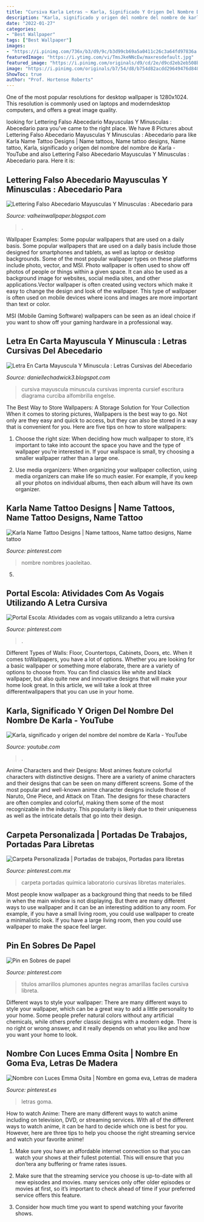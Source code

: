 ```yaml
---
title: "Cursiva Karla Letras ~ Karla, Significado Y Origen Del Nombre Del Nombre De Karla"
description: "Karla, significado y origen del nombre del nombre de karla"
date: "2022-01-27"
categories:
- "Best Wallpaper"
tags: ["Best Wallpaper"]
images:
- "https://i.pinimg.com/736x/b3/d9/9c/b3d99cb69a5a0411c26c3a64fd97836a.jpg"
featuredImage: "https://i.ytimg.com/vi/TmsJkeNNcEw/maxresdefault.jpg"
featured_image: "https://i.pinimg.com/originals/d9/cd/2e/d9cd2eb2eb508b242ff9152e30a0a0b8.jpg"
image: "https://i.pinimg.com/originals/b7/54/d8/b754d82acdd29649476d84802ecc6b9d.jpg"
ShowToc: true
author: "Prof. Hortense Roberts"
---
```



One of the most popular resolutions for desktop wallpaper is 1280x1024. This resolution is commonly used on laptops and moderndesktop computers, and offers a great image quality.

	

		
looking for Lettering Falso Abecedario Mayusculas Y Minusculas : Abecedario para you've came to the right place. We have 8 Pictures about Lettering Falso Abecedario Mayusculas Y Minusculas : Abecedario para like Karla Name Tattoo Designs | Name tattoos, Name tattoo designs, Name tattoo, Karla, significado y origen del nombre del nombre de Karla - YouTube and also Lettering Falso Abecedario Mayusculas Y Minusculas : Abecedario para. Here it is:
		
    
## Lettering Falso Abecedario Mayusculas Y Minusculas : Abecedario Para

<img loading=lazy src="https://i.ytimg.com/vi/TmsJkeNNcEw/maxresdefault.jpg" onerror="this.onerror=null;this.src='https://tse1.mm.bing.net/th?id=OIP.losIHblNzdb5vAGgTfgC9QHaEK&amp;pid=15.1';" alt="Lettering Falso Abecedario Mayusculas Y Minusculas : Abecedario para">

_Source: valheinwallpaper.blogspot.com_

>. 

	

Wallpaper Examples: Some popular wallpapers that are used on a daily basis.
Some popular wallpapers that are used on a daily basis include those designed for smartphones and tablets, as well as laptop or desktop backgrounds. Some of the most popular wallpaper types on these platforms include photo, vector, and MSI. 
Photo wallpaper is often used to show off photos of people or things within a given space. It can also be used as a background image for websites, social media sites, and other applications.Vector wallpaper is often created using vectors which make it easy to change the design and look of the wallpaper. This type of wallpaper is often used on mobile devices where icons and images are more important than text or color. 

MSI (Mobile Gaming Software) wallpapers can be seen as an ideal choice if you want to show off your gaming hardware in a professional way.

    
## Letra En Carta Mayuscula Y Minuscula : Letras Cursivas Del Abecedario

<img loading=lazy src="http://rlv.zcache.com/diagrama_del_alfabeto_ingles_en_escritura_cursiva_alfombrilla_de_ratones-r99d2b4f4761b48bab45e4fa7a92b76dc_x74vi_8byvr_512.jpg" onerror="this.onerror=null;this.src='https://tse4.mm.bing.net/th?id=OIP.ZDQjFZT-jJIyJjOSXiTtzQHaHa&amp;pid=15.1';" alt="Letra En Carta Mayuscula Y Minuscula : Letras Cursivas del Abecedario">

_Source: daniellechadwick3.blogspot.com_

>cursiva mayuscula minuscula cursivas imprenta cursief escritura diagrama curciba alfombrilla engelse. 

	

The Best Way to Store Wallpapers: A Storage Solution for Your Collection
When it comes to storing pictures, Wallpapers is the best way to go. Not only are they easy and quick to access, but they can also be stored in a way that is convenient for you. Here are five tips on how to store wallpapers:
1) Choose the right size: When deciding how much wallpaper to store, it’s important to take into account the space you have and the type of wallpaper you’re interested in. If your wallspace is small, try choosing a smaller wallpaper rather than a large one.

2) Use media organizers: When organizing your wallpaper collection, using media organizers can make life so much easier. For example, if you keep all your photos on individual albums, then each album will have its own organizer.

    
## Karla Name Tattoo Designs | Name Tattoos, Name Tattoo Designs, Name Tattoo

<img loading=lazy src="https://i.pinimg.com/736x/b3/d9/9c/b3d99cb69a5a0411c26c3a64fd97836a.jpg" onerror="this.onerror=null;this.src='https://tse2.mm.bing.net/th?id=OIP.__XrizWnNJE4giBzLqwlwwHaEl&amp;pid=15.1';" alt="Karla Name Tattoo Designs | Name tattoos, Name tattoo designs, Name tattoo">

_Source: pinterest.com_

>nombre nombres joaoleitao. 

	

5.

    
## Portal Escola: Atividades Com As Vogais Utilizando A Letra Cursiva

<img loading=lazy src="https://i.pinimg.com/736x/53/a8/da/53a8dac8a3fdd75c0f214c600c49c2f4.jpg" onerror="this.onerror=null;this.src='https://tse2.mm.bing.net/th?id=OIP.Mkszscl6Psauz29jIEA3HgHaKp&amp;pid=15.1';" alt="Portal Escola: Atividades com as vogais utilizando a letra cursiva">

_Source: pinterest.com_

>. 

	

Different Types of Walls: Floor, Countertops, Cabinets, Doors, etc.
When it comes toWallpapers, you have a lot of options. Whether you are looking for a basic wallpaper or something more elaborate, there are a variety of options to choose from. You can find classics like white and black wallpaper, but also quite new and innovative designs that will make your home look great. In this article, we will take a look at three differentwallpapers that you can use in your home.

    
## Karla, Significado Y Origen Del Nombre Del Nombre De Karla - YouTube

<img loading=lazy src="https://i.ytimg.com/vi/TArEaUZuc_g/maxresdefault.jpg" onerror="this.onerror=null;this.src='https://tse4.mm.bing.net/th?id=OIP.CAu4r4tgnV0QNfdIF4sKHwHaEK&amp;pid=15.1';" alt="Karla, significado y origen del nombre del nombre de Karla - YouTube">

_Source: youtube.com_

>. 

	

Anime Characters and their Designs: Most animes feature colorful characters with distinctive designs.
There are a variety of anime characters and their designs that can be seen on many different screens. Some of the most popular and well-known anime character designs include those of Naruto, One Piece, and Attack on Titan. The designs for these characters are often complex and colorful, making them some of the most recognizable in the industry. This popularity is likely due to their uniqueness as well as the intricate details that go into their design.

    
## Carpeta Personalizada | Portadas De Trabajos, Portadas Para Libretas

<img loading=lazy src="https://i.pinimg.com/originals/d9/cd/2e/d9cd2eb2eb508b242ff9152e30a0a0b8.jpg" onerror="this.onerror=null;this.src='https://tse1.mm.bing.net/th?id=OIP.Fq3epDk3_oBK6boF-LPikQHaNK&amp;pid=15.1';" alt="Carpeta Personalizada | Portadas de trabajos, Portadas para libretas">

_Source: pinterest.com.mx_

>carpeta portadas química laboratorio cursivas libretas materiales. 

	

Most people know wallpaper as a background thing that needs to be filled in when the main window is not displaying. But there are many different ways to use wallpaper and it can be an interesting addition to any room. For example, if you have a small living room, you could use wallpaper to create a minimalistic look. If you have a large living room, then you could use wallpaper to make the space feel larger.

    
## Pin En Sobres De Papel

<img loading=lazy src="https://i.pinimg.com/236x/e2/d5/2a/e2d52a02a1f445525347481a2e2b5d79.jpg?nii=t" onerror="this.onerror=null;this.src='https://tse1.mm.bing.net/th?id=OIP.6mp-QWBbJbQwF8uvpE9epwAAAA&amp;pid=15.1';" alt="Pin en Sobres de papel">

_Source: pinterest.com_

>titulos amarillos plumones apuntes negras amarillas faciles cursiva libreta. 

	

Different ways to style your wallpaper:
There are many different ways to style your wallpaper, which can be a great way to add a little personality to your home. Some people prefer natural colors without any artificial chemicals, while others prefer classic designs with a modern edge. There is no right or wrong answer, and it really depends on what you like and how you want your home to look.

    
## Nombre Con Luces Emma Osita | Nombre En Goma Eva, Letras De Madera

<img loading=lazy src="https://i.pinimg.com/originals/b7/54/d8/b754d82acdd29649476d84802ecc6b9d.jpg" onerror="this.onerror=null;this.src='https://tse2.mm.bing.net/th?id=OIP.qawqZpY_sFhJxc9X9ZFFvQHaE7&amp;pid=15.1';" alt="Nombre con Luces Emma Osita | Nombre en goma eva, Letras de madera">

_Source: pinterest.es_

>letras goma. 

	

How to watch Anime: There are many different ways to watch anime including on television, DVD, or streaming services.
With all of the different ways to watch anime, it can be hard to decide which one is best for you. However, here are three tips to help you choose the right streaming service and watch your favorite anime!
1. Make sure you have an affordable internet connection so that you can watch your shows at their fullest potential. This will ensure that you don’tera any buffering or frame rates issues.

2. Make sure that the streaming service you choose is up-to-date with all new episodes and movies. many services only offer older episodes or movies at first, so it’s important to check ahead of time if your preferred service offers this feature.

3. Consider how much time you want to spend watching your favorite shows.

